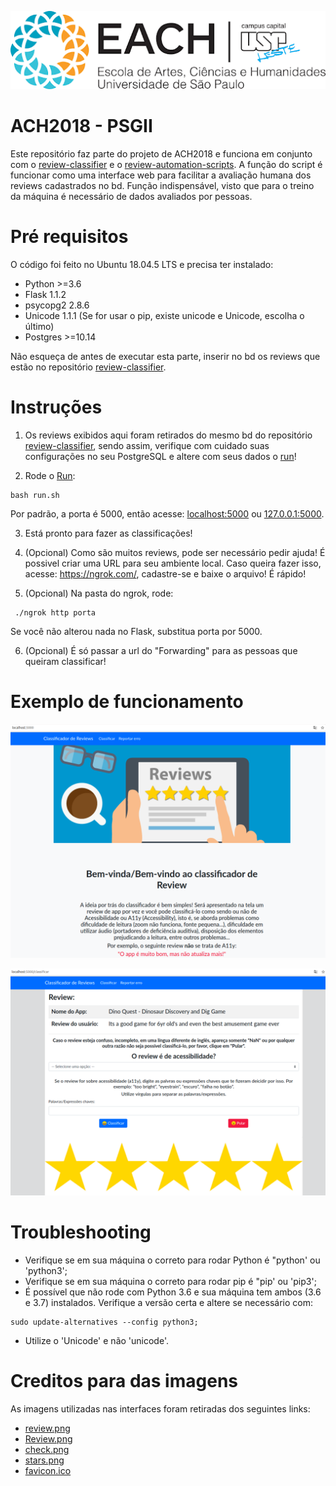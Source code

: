 ![EACH-USP](./imagens/each.png)

# ACH2018 - PSGII

Este repositório faz parte do projeto de ACH2018 e funciona em conjunto com o [review-classifier](https://github.com/mautoz/reviews-classifier) e o [review-automation-scripts](https://github.com/mautoz/reviews-automation-scripts).
A função do script é funcionar como uma interface web para facilitar a avaliação humana dos reviews cadastrados no bd. Função indispensável, visto que para o treino da máquina é necessário de dados avaliados por pessoas.

# Pré requisitos

O código foi feito no Ubuntu 18.04.5 LTS e precisa ter instalado:

- Python >=3.6
- Flask 1.1.2
- psycopg2 2.8.6
- Unicode 1.1.1 (Se for usar o pip, existe unicode e Unicode, escolha o último)
- Postgres >=10.14

Não esqueça de antes de executar esta parte, inserir no bd os reviews que estão no repositório [review-classifier](https://github.com/mautoz/reviews-classifier).

# Instruções

1. Os reviews exibidos aqui foram retirados do mesmo bd do repositório [review-classifier](https://github.com/mautoz/reviews-classifier), sendo assim, verifique com cuidado suas configurações no seu PostgreSQL e altere com seus dados o [run](run.sh)!

2. Rode o [Run](run.sh):
```
bash run.sh
```
Por padrão, a porta é 5000, então acesse: [localhost:5000](http://localhost:5000/) ou [127.0.0.1:5000](http://127.0.0.1:5000/).

3. Está pronto para fazer as classificações!

4. (Opcional) Como são muitos reviews, pode ser necessário pedir ajuda! É possivel criar uma URL para seu ambiente local. Caso queira fazer isso, acesse: https://ngrok.com/, cadastre-se e baixe o arquivo! É rápido!

5. (Opcional) Na pasta do ngrok, rode:
```
 ./ngrok http porta
``` 
Se você não alterou nada no Flask, substitua porta por 5000.

6. (Opcional) É só passar a url do "Forwarding" para as pessoas que queiram classificar!

# Exemplo de funcionamento

![index](./imagens/example_index.png)

![classificar](./imagens/example_classificar.png)

# Troubleshooting

- Verifique se em sua máquina o correto para rodar Python é "python' ou 'python3';
- Verifique se em sua máquina o correto para rodar pip é "pip' ou 'pip3';
- É possível que não rode com Python 3.6 e sua máquina tem ambos (3.6 e 3.7) instalados. Verifique a versão certa e altere se necessário com:
```
sudo update-alternatives --config python3;
```
- Utilize o 'Unicode' e não 'unicode'.

# Creditos para das imagens

As imagens utilizadas nas interfaces foram retiradas dos seguintes links:

- [review.png](https://halonotoriedade.com.br/wp-content/uploads/2018/06/review.png)
- [Review.png](https://reviewr.me/como-fazer-uma-gestao-de-reviews-eficiente/)
- [check.png](https://www.pngkey.com/maxpic/u2e6w7t4o0e6y3a9/)
- [stars.png](https://heyyoulanguages.com/wp-content/uploads/2020/08/Componente_5_%E2%80%93_1.png)
- [favicon.ico](https://favicon.io/emoji-favicons/star/)